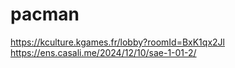 # pacman
https://kculture.kgames.fr/lobby?roomId=BxK1qx2Jl
https://ens.casali.me/2024/12/10/sae-1-01-2/
